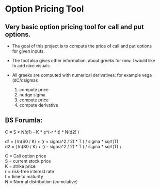 # Option Pricing Tool
## Very basic option pricing tool for call and put options.

* The goal of this project is to compute the price of call and put options for given inputs.
* The tool also gives other information, about greeks for now. I would like to add nice visuals.

* All greeks are computed with numerical derivatives:
    for example vega (dC/dsigma):
    1. compute price
    2. nudge sigma
    3. compute price
    4. compute derivative
    
## BS Forumla:

C = S * N(d1) - K * e^(-r * t) * N(d2) \

d1 = ( ln(S0 / K) + (r + sigma^2 / 2) * T ) / sigma * sqrt(T) \
d2 = ( ln(S0 / K) + (r - sigma^2 / 2) * T ) / sigma * sqrt(T) \


C = Call option price \
S = current stock price \
K = strike price \
r = risk-free interest rate \
t = time to maturity \
N = Normal distribution (cumulative)
